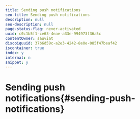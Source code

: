 ```yaml
---
title: Sending push notifications
seo-title: Sending push notifications
description: null
seo-description: null
page-status-flag: never-activated
uuid: c0c1b5f1-ce63-4eae-a33e-994973f36a5c
contentOwner: sauviat
discoiquuid: 37b6d59c-a2e3-4242-8e0e-085f47beaf42
iscontainer: true
index: y
internal: n
snippet: y
---
```


# Sending push notifications{#sending-push-notifications}

